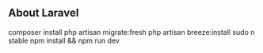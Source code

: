 ## About Laravel


composer install
php artisan migrate:fresh
php artisan breeze:install
sudo n stable
npm install && npm run dev


